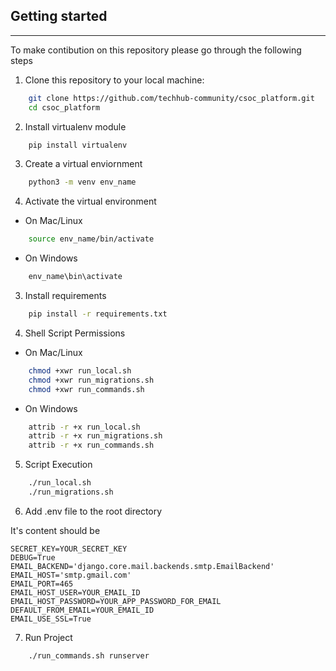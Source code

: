 ## Getting started
<hr>
<p> To make contibution on this repository please go through the following steps</p>

<!-- 1. Fork this repository. -->

1. Clone this repository to your local machine:

```bash
    git clone https://github.com/techhub-community/csoc_platform.git
    cd csoc_platform
```

2. Install virtualenv module

```bash
    pip install virtualenv
```

3. Create a virtual enviornment

```bash
    python3 -m venv env_name
```

4. Activate the virtual environment
- On Mac/Linux

```bash
    source env_name/bin/activate
```

- On Windows

```bash
    env_name\bin\activate
```

3. Install requirements

```bash
    pip install -r requirements.txt
```

4. Shell Script Permissions
- On Mac/Linux

```bash
    chmod +xwr run_local.sh
    chmod +xwr run_migrations.sh
    chmod +xwr run_commands.sh
```

- On Windows

```bash
    attrib -r +x run_local.sh
    attrib -r +x run_migrations.sh
    attrib -r +x run_commands.sh 
```

5. Script Execution

```bash
    ./run_local.sh
    ./run_migrations.sh
```

6. Add .env file to the root directory

It's content should be 
```
SECRET_KEY=YOUR_SECRET_KEY
DEBUG=True
EMAIL_BACKEND='django.core.mail.backends.smtp.EmailBackend'
EMAIL_HOST='smtp.gmail.com'
EMAIL_PORT=465
EMAIL_HOST_USER=YOUR_EMAIL_ID
EMAIL_HOST_PASSWORD=YOUR_APP_PASSWORD_FOR_EMAIL
DEFAULT_FROM_EMAIL=YOUR_EMAIL_ID
EMAIL_USE_SSL=True
```

7. Run Project

```bash
    ./run_commands.sh runserver
```